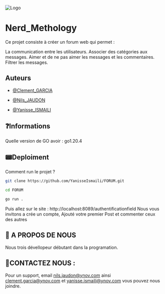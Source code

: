 
![Logo](https://www.pngmart.com/files/7/Forum-PNG-Clipart.png)


# Nerd_Methology

Ce projet consiste à créer un forum web qui permet :

La communication entre les utilisateurs.
Associer des catégories aux messages.
Aimer et de ne pas aimer les messages et les commentaires.
Filtrer les messages.

## Auteurs

- [@Clement_GARCIA](https://ytrack.learn.ynov.com/git/gclement)

- [@Nils_JAUDON](https://ytrack.learn.ynov.com/git/jnils)

- [@Yanisse_ISMAILI](https://ytrack.learn.ynov.com/git/iyanisse)
## ❓Informations

Quelle version de GO avoir : go1.20.4

## 📟Deploiment

Comment run le projet ?

```bash
git clone https://github.com/YanisseIsmaili/FORUM.git
```
```bash
cd FORUM
```
```bash
go run .

```

Puis allez sur le site : http://localhost:8089/authentificationfield
Nous vous invitons a crée un compte, Ajouté votre premier Post et commenter ceux des autres
## 🚀 A PROPOS DE NOUS
Nous trois dévellopeur débutant dans la programation.

## 📌CONTACTEZ NOUS :

Pour un support, email nils.jaudon@ynov.com ainsi clement.garcia@ynov.com et yanisse.ismaili@ynov.com vous pouvez nous joindre.

